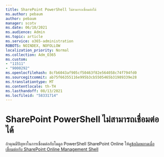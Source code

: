```yaml
---
title: SharePoint PowerShell ไม่สามารถเชื่อมต่อได้
ms.author: pebaum
author: pebaum
manager: scotv
ms.date: 06/10/2021
ms.audience: Admin
ms.topic: article
ms.service: o365-administration
ROBOTS: NOINDEX, NOFOLLOW
localization_priority: Normal
ms.collection: Adm_O365
ms.custom:
- "11511"
- "9000292"
ms.openlocfilehash: 8cfb6043af905cf50463f82e564058c74f794fd0
ms.sourcegitcommit: ab75f66355116e995b3cb5505465b31989339e28
ms.translationtype: MT
ms.contentlocale: th-TH
ms.lasthandoff: 08/13/2021
ms.locfileid: "58331714"
---
```

# <a name="sharepoint-powershell-unable-to-connect"></a>SharePoint PowerShell ไม่สามารถเชื่อมต่อได้

ถ้าคุณมีปัญหาในการเชื่อมต่อกับโมดูล PowerShell SharePoint Online ให้ดู[ข้อผิดพลาดเมื่อเชื่อมต่อกับ SharePoint Online Management Shell](https://docs.microsoft.com/sharepoint/troubleshoot/administration/errors-connecting-to-management-shell)